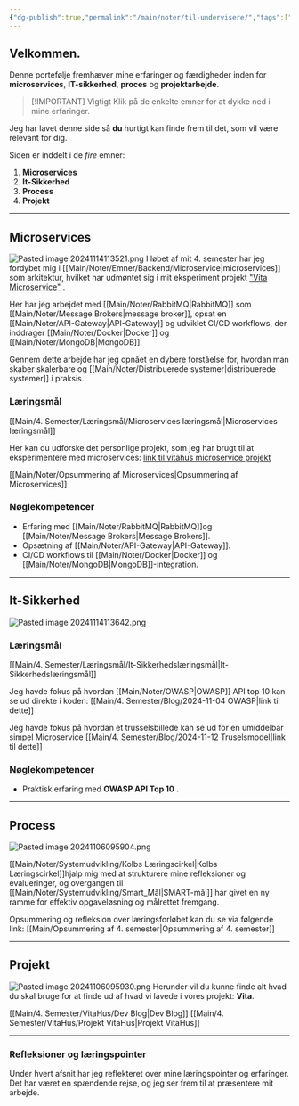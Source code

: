 ```yaml
---
{"dg-publish":true,"permalink":"/main/noter/til-undervisere/","tags":["gardenEntry"],"created":"2024-11-06T08:03:50.650+01:00"}
---
```


## Velkommen.
Denne portefølje fremhæver mine erfaringer og færdigheder inden for **microservices**, **IT-sikkerhed**, **proces** og **projektarbejde**.

> [!IMPORTANT] Vigtigt
> Klik på de enkelte emner for at dykke ned i mine erfaringer.

Jeg har lavet denne side så **du** hurtigt kan finde frem til det, som vil være relevant for dig.

Siden er inddelt i de *fire* emner:
1. **Microservices**
2. **It-Sikkerhed**
3. **Process**
4. **Projekt**

---
## Microservices
![Pasted image 20241114113521.png](/img/user/Pasted%20image%2020241114113521.png)
I løbet af mit 4. semester har jeg fordybet mig i [[Main/Noter/Emner/Backend/Microservice\|microservices]] som arkitektur, hvilket har udmøntet sig i mit eksperiment projekt ["Vita Microservice"](https://github.com/Abarbesgaard/Vita_Microservice) .

Her har jeg arbejdet med [[Main/Noter/RabbitMQ\|RabbitMQ]] som [[Main/Noter/Message Brokers\|message broker]], opsat en [[Main/Noter/API-Gateway\|API-Gateway]] og udviklet CI/CD workflows, der inddrager [[Main/Noter/Docker\|Docker]] og [[Main/Noter/MongoDB\|MongoDB]]. 

Gennem dette arbejde har jeg opnået en dybere forståelse for, hvordan man skaber skalerbare og [[Main/Noter/Distribuerede systemer\|distribuerede systemer]] i praksis.

### Læringsmål
[[Main/4. Semester/Læringsmål/Microservices læringsmål\|Microservices læringsmål]]

Her kan du udforske det personlige projekt, som jeg har brugt til at eksperimentere med microservices:
[link til vitahus microservice projekt](https://github.com/Abarbesgaard/Vita_Microservice)

[[Main/Noter/Opsummering af Microservices\|Opsummering af Microservices]]
### Nøglekompetencer 
- Erfaring med [[Main/Noter/RabbitMQ\|RabbitMQ]]og [[Main/Noter/Message Brokers\|Message Brokers]].
- Opsætning af [[Main/Noter/API-Gateway\|API-Gateway]].
- CI/CD workflows til [[Main/Noter/Docker\|Docker]] og [[Main/Noter/MongoDB\|MongoDB]]-integration.

---
## It-Sikkerhed
![Pasted image 20241114113642.png](/img/user/Pasted%20image%2020241114113642.png)
### Læringsmål
[[Main/4. Semester/Læringsmål/It-Sikkerhedslæringsmål\|It-Sikkerhedslæringsmål]]

Jeg havde fokus på hvordan [[Main/Noter/OWASP\|OWASP]] API top 10 kan se ud direkte i koden:
[[Main/4. Semester/Blog/2024-11-04 OWASP\|link til dette]]

Jeg havde fokus på hvordan et trusselsbillede kan se ud for en umiddelbar simpel Microservice
[[Main/4. Semester/Blog/2024-11-12 Truselsmodel\|link til dette]]

### Nøglekompetencer 
- Praktisk erfaring med **OWASP API Top 10** .

---
## Process
![Pasted image 20241106095904.png](/img/user/Pasted%20image%2020241106095904.png)

[[Main/Noter/Systemudvikling/Kolbs Læringscirkel\|Kolbs Læringscirkel]]hjalp mig med at strukturere mine refleksioner og evalueringer, og overgangen til [[Main/Noter/Systemudvikling/Smart_Mål\|SMART-mål]] har givet en ny ramme for effektiv opgaveløsning og målrettet fremgang.

Opsummering og refleksion over læringsforløbet kan du se via følgende link:
[[Main/Opsummering af 4. semester\|Opsummering af 4. semester]]

---
## Projekt
![Pasted image 20241106095930.png](/img/user/Pasted%20image%2020241106095930.png)
Herunder vil du kunne finde alt hvad du skal bruge for at finde ud af hvad vi lavede i vores  projekt: **Vita**.

[[Main/4. Semester/VitaHus/Dev Blog\|Dev Blog]]
[[Main/4. Semester/VitaHus/Projekt VitaHus\|Projekt VitaHus]]

---
### Refleksioner og læringspointer 
Under hvert afsnit har jeg reflekteret over mine læringspointer og erfaringer. Det har været en spændende rejse, og jeg ser frem til at præsentere mit arbejde.